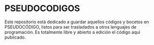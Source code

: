 # PSEUDOCODIGOS
Este repositorio está dedicado a guardar aquellos códigos y bocetos en PSEUDOCÓDIGO, listos para ser trasladados a otros lenguajes de programación. Es totalmente libre y abierto a edición el código aquí publicado.
